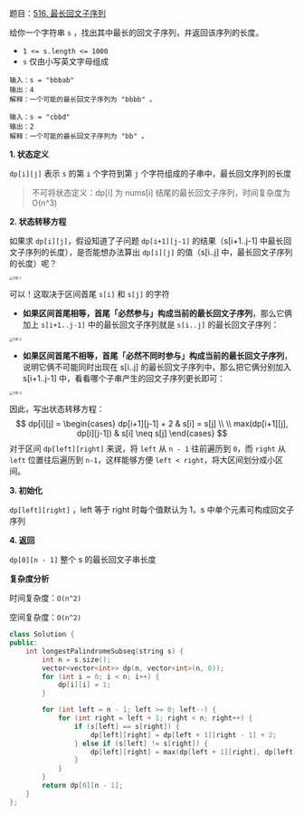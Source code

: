 题目：[516. 最长回文子序列](https://leetcode-cn.com/problems/longest-palindromic-subsequence/)

给你一个字符串 `s` ，找出其中最长的回文子序列，并返回该序列的长度。

- `1 <= s.length <= 1000`
- `s` 仅由小写英文字母组成

```
输入：s = "bbbab"
输出：4
解释：一个可能的最长回文子序列为 "bbbb" 。

输入：s = "cbbd"
输出：2
解释：一个可能的最长回文子序列为 "bb" 。
```

**1. 状态定义**

`dp[i][j]` 表示 `s` 的第 `i` 个字符到第 `j` 个字符组成的子串中，最长回文序列的长度

> 不可将状态定义：dp[i] 为 nums[i] 结尾的最长回文子序列，时间复杂度为 O(n^3)

**2. 状态转移方程**

如果求 `dp[i][j]`，假设知道了子问题 `dp[i+1][j-1]` 的结果（s[i+1..j-1] 中最长回文子序列的长度），是否能想办法算出 `dp[i][j]` 的值（s[i..j] 中，最长回文子序列的长度）呢？

<img src="/Users/zhangdong/Desktop/algo/Algorithm/3-动态规划/doc/516-1.png" alt="516-1" style="zoom:40%;" />

可以！这取决于区间首尾 `s[i]` 和 `s[j]` 的字符

- **如果区间首尾相等，首尾「必然参与」构成当前的最长回文子序列**，那么它俩加上 `s[i+1..j-1]` 中的最长回文子序列就是 `s[i..j]` 的最长回文子序列：

<img src="/Users/zhangdong/Desktop/algo/Algorithm/3-动态规划/doc/516-2.png" alt="516-2" style="zoom:40%;" />

- **如果区间首尾不相等，首尾「必然不同时参与」构成当前的最长回文子序列**，说明它俩不可能同时出现在 s[i..j] 的最长回文子序列中，那么把它俩分别加入 s[i+1..j-1] 中，看看哪个子串产生的回文子序列更长即可：

<img src="/Users/zhangdong/Desktop/algo/Algorithm/3-动态规划/doc/516-3.png" alt="516-3" style="zoom:40%;" />

因此，写出状态转移方程：
$$
dp[i][j] = 
\begin{cases}
dp[i+1][j-1] + 2 & s[i] = s[j] \\ \\
max(dp[i+1][j], dp[i][j-1]) & s[i] \neq s[j]
\end{cases}
$$
对于区间 `dp[left][right]` 来说，将 `left` 从 `n - 1` 往前遍历到 `0`，而 `right` 从 `left` 位置往后遍历到 `n-1`，这样能够方便 `left < right`，将大区间划分成小区间。

**3. 初始化**

`dp[left][right]` ，left 等于 right 时每个值默认为 1，s 中单个元素可构成回文子序列

**4. 返回**

`dp[0][n - 1]` 整个 s 的最长回文子串长度

**复杂度分析**

时间复杂度：`O(n^2)`

空间复杂度：`O(n^2)`

```c++
class Solution {
public:
    int longestPalindromeSubseq(string s) {
        int n = s.size();
        vector<vector<int>> dp(n, vector<int>(n, 0));
        for (int i = 0; i < n; i++) {
            dp[i][i] = 1;
        }

        for (int left = n - 1; left >= 0; left--) {
            for (int right = left + 1; right < n; right++) {
                if (s[left] == s[right]) {
                    dp[left][right] = dp[left + 1][right - 1] + 2;
                } else if (s[left] != s[right]) {
                    dp[left][right] = max(dp[left + 1][right], dp[left][right - 1]);
                }
            }
        }
        return dp[0][n - 1];
    }
};

```

